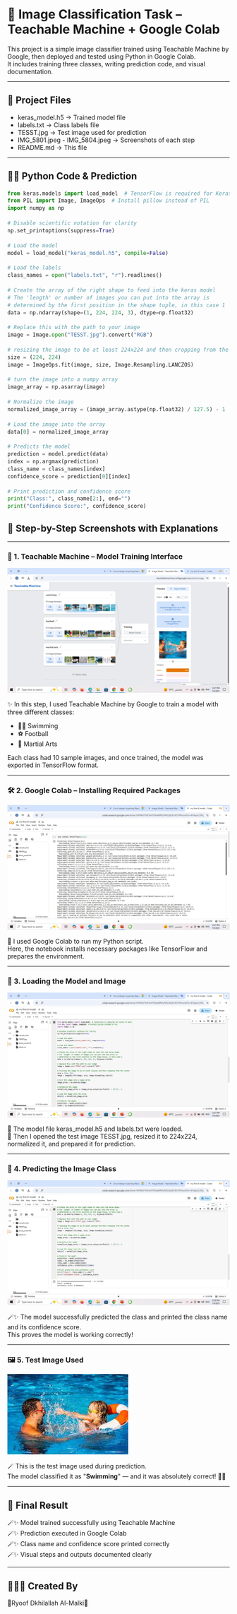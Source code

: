 # 🧠 Image Classification Task – Teachable Machine + Google Colab

This project is a simple image classifier trained using Teachable Machine by Google, then deployed and tested using Python in Google Colab.  
It includes training three classes, writing prediction code, and visual documentation.

---

## 📁 Project Files

- keras_model.h5 → Trained model file  
- labels.txt → Class labels file  
- TESST.jpg → Test image used for prediction  
- IMG_5801.jpeg - IMG_5804.jpeg → Screenshots of each step  
- README.md → This file  

---

## 👩‍💻 Python Code & Prediction

```python
from keras.models import load_model  # TensorFlow is required for Keras to work
from PIL import Image, ImageOps  # Install pillow instead of PIL
import numpy as np

# Disable scientific notation for clarity
np.set_printoptions(suppress=True)

# Load the model
model = load_model("keras_model.h5", compile=False)

# Load the labels
class_names = open("labels.txt", "r").readlines()

# Create the array of the right shape to feed into the keras model
# The 'length' or number of images you can put into the array is
# determined by the first position in the shape tuple, in this case 1
data = np.ndarray(shape=(1, 224, 224, 3), dtype=np.float32)

# Replace this with the path to your image
image = Image.open("TESST.jpg").convert("RGB")

# resizing the image to be at least 224x224 and then cropping from the center
size = (224, 224)
image = ImageOps.fit(image, size, Image.Resampling.LANCZOS)

# turn the image into a numpy array
image_array = np.asarray(image)

# Normalize the image
normalized_image_array = (image_array.astype(np.float32) / 127.5) - 1

# Load the image into the array
data[0] = normalized_image_array

# Predicts the model
prediction = model.predict(data)
index = np.argmax(prediction)
class_name = class_names[index]
confidence_score = prediction[0][index]

# Print prediction and confidence score
print("Class:", class_name[2:], end="")
print("Confidence Score:", confidence_score)

```

## 📸 Step-by-Step Screenshots with Explanations

---

### 🧠 1. Teachable Machine – Model Training Interface  
![IMG_5801](IMG_5801.jpeg)

✨ In this step, I used Teachable Machine by Google to train a model with three different classes:  
- 🏊‍♀️ Swimming  
- ⚽ Football  
- 🥋 Martial Arts  

Each class had 10 sample images, and once trained, the model was exported in TensorFlow format.

---

### 🛠️ 2. Google Colab – Installing Required Packages  
![IMG_5802](IMG_5802.jpeg)

🔧 I used Google Colab to run my Python script.  
Here, the notebook installs necessary packages like TensorFlow and prepares the environment.

---

### 🧾 3. Loading the Model and Image  
![IMG_5803](IMG_5803.jpeg)

📂 The model file keras_model.h5 and labels.txt were loaded.  
📸 Then I opened the test image TESST.jpg, resized it to 224x224, normalized it, and prepared it for prediction.

---

### 🧠 4. Predicting the Image Class  
![IMG_5804](IMG_5804.jpeg)

🪄✨ The model successfully predicted the class and printed the class name and its confidence score.  
This proves the model is working correctly!

---

### 🖼️ 5. Test Image Used  
![TESST](TESST.jpg)

🪄 This is the test image used during prediction.  
The model classified it as "**Swimming**" — and it was absolutely correct! 💪💗

---



## 🌟 Final Result

🪄✨ Model trained successfully using Teachable Machine  
🪄✨ Prediction executed in Google Colab  
🪄✨ Class name and confidence score printed correctly  
🪄✨ Visual steps and outputs documented clearly  

---

## 👩🏻‍💻 Created By

🎀Ryoof Dkhilallah Al-Malki🎀

